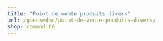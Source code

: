 ```yaml
---
title: "Point de vente produits divers"
url: /gueckedou/point-de-vente-produits-divers/
shop: commodité
---
```

